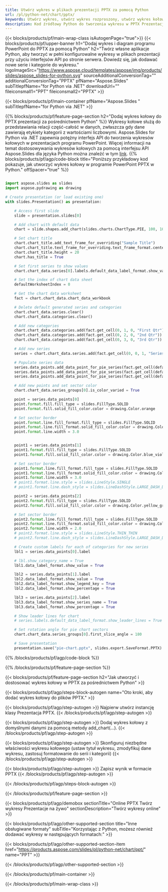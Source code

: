 ```yaml
---
title: Utwórz wykres w plikach prezentacji PPTX za pomocą Python
url: /pl/python-net/chart/pptx/
keywords: Utwórz wykres, utwórz wykres rozproszony, utwórz wykres kołowy, utwórz wykres mapy drzewa, utwórz wykres giełdowy, utwórz wykres pudełkowy i wąsowy, utwórz wykres histogramowy, utwórz wykres lejkowy, wykres sunburst, wykres wielokategorii, prezentacja PowerPoint, Python
description: Kod źródłowy Python do tworzenia wykresu w PPTX Prezentacja.
---
```


{{< blocks/products/pf/main-wrap-class isAutogenPage="true">}}
{{< blocks/products/pf/upper-banner h1="Dodaj wykres i diagram programu PowerPoint do PPTX za pomocą Python" h2="Twórz własne aplikacje Python, aby tworzyć w pełni konfigurowalne wykresy w plikach prezentacji przy użyciu interfejsów API po stronie serwera. Dowiedz się, jak dodawać nowe serie i kategorie do wykresu." logoImageSrc="https://www.aspose.cloud/templates/aspose/img/products/slides/aspose_slides-for-python.svg" sourceAdditionalConversionTag="" additionalConversionTag="PPTX" pfName="Aspose.Slides" subTitlepfName="for Python via .NET" downloadUrl="" fileiconsmall1="PPT" fileiconsmall2="PPTX" >}}

{{< blocks/products/pf/main-container pfName="Aspose.Slides " subTitlepfName="for Python via .NET" >}}

{{% blocks/products/pf/feature-page-section  h2="Dodaj wykres kołowy do PPTX prezentacji za pośrednictwem Python" %}}
Wykresy kołowe służą do przedstawiania relacji część-całość w danych, zwłaszcza gdy dane zawierają etykiety kategorii z wartościami liczbowymi. Aspose.Slides for Python via .NET zapewnia potężny interfejs API do tworzenia wykresów kołowych w prezentacjach programu PowerPoint. Więcej informacji na temat dostosowywania wykresów kołowych za pomocą interfejsu API Aspose.Slides dla języka Python można znaleźć w tym [link](https://docs.aspose.com/slides/python-net/pie-chart/).
{{% blocks/products/pf/agp/code-block title="Poniższy przykładowy kod pokazuje, jak utworzyć wykres kołowy w programie PowerPoint PPTX w Python." offSpacer="true" %}}

```py

import aspose.slides as slides
import aspose.pydrawing as drawing

# Create presentation (or load existing one) 
with slides.Presentation() as presentation:

    # Access first slide
    slide = presentation.slides[0]

    # Add chart with default data
    chart = slide.shapes.add_chart(slides.charts.ChartType.PIE, 100, 100, 400, 400)

    # Set chart title
    chart.chart_title.add_text_frame_for_overriding("Sample Title")
    chart.chart_title.text_frame_for_overriding.text_frame_format.center_text = slides.NullableBool(True)
    chart.chart_title.height = 20
    chart.has_title = True

    # Set first series to show values
    chart.chart_data.series[0].labels.default_data_label_format.show_value = True

    # Set the index of chart data sheet
    defaultWorksheetIndex = 0

    # Get the chart data worksheet
    fact = chart.chart_data.chart_data_workbook

    # Delete default generated series and categories
    chart.chart_data.series.clear()
    chart.chart_data.categories.clear()

    # Add new categories
    chart.chart_data.categories.add(fact.get_cell(0, 1, 0, "First Qtr"))
    chart.chart_data.categories.add(fact.get_cell(0, 2, 0, "2nd Qtr"))
    chart.chart_data.categories.add(fact.get_cell(0, 3, 0, "3rd Qtr"))

    # Add new series
    series = chart.chart_data.series.add(fact.get_cell(0, 0, 1, "Series 1"), chart.type)

    # Populate series data
    series.data_points.add_data_point_for_pie_series(fact.get_cell(defaultWorksheetIndex, 1, 1, 20))
    series.data_points.add_data_point_for_pie_series(fact.get_cell(defaultWorksheetIndex, 2, 1, 50))
    series.data_points.add_data_point_for_pie_series(fact.get_cell(defaultWorksheetIndex, 3, 1, 30))

    # Add new points and set sector color
    chart.chart_data.series_groups[0].is_color_varied = True

    point = series.data_points[0]
    point.format.fill.fill_type = slides.FillType.SOLID
    point.format.fill.solid_fill_color.color = drawing.Color.orange

    # Set sector border
    point.format.line.fill_format.fill_type = slides.FillType.SOLID
    point.format.line.fill_format.solid_fill_color.color = drawing.Color.gray
    point.format.line.width = 3.0


    point1 = series.data_points[1]
    point1.format.fill.fill_type = slides.FillType.SOLID
    point1.format.fill.solid_fill_color.color = drawing.Color.blue_violet

    # Set sector border
    point1.format.line.fill_format.fill_type = slides.FillType.SOLID
    point1.format.line.fill_format.solid_fill_color.color = drawing.Color.blue
    point1.format.line.width = 3.0
    # point1.format.line.style = slides.LineStyle.SINGLE
    # point1.format.line.dash_style = slides.LineDashStyle.LARGE_DASH_DOT

    point2 = series.data_points[2]
    point2.format.fill.fill_type = slides.FillType.SOLID
    point2.format.fill.solid_fill_color.color = drawing.Color.yellow_green

    # Set sector border
    point2.format.line.fill_format.fill_type = slides.FillType.SOLID
    point2.format.line.fill_format.solid_fill_color.color = drawing.Color.red
    point2.format.line.width = 2.0
    # point2.format.line.style = slides.LineStyle.THIN_THIN
    # point2.format.line.dash_style = slides.LineDashStyle.LARGE_DASH_DOT_DOT

    # Create custom labels for each of categories for new series
    lbl1 = series.data_points[0].label

    # lbl.show_category_name = True
    lbl1.data_label_format.show_value = True

    lbl2 = series.data_points[1].label
    lbl2.data_label_format.show_value = True
    lbl2.data_label_format.show_legend_key = True
    lbl2.data_label_format.show_percentage = True

    lbl3 = series.data_points[2].label
    lbl3.data_label_format.show_series_name = True
    lbl3.data_label_format.show_percentage = True

    # Show leader lines for chart
    # series.labels.default_data_label_format.show_leader_lines = True

    # Set rotation angle for pie chart sectors
    chart.chart_data.series_groups[0].first_slice_angle = 180

    # Save presentation
    presentation.save("pie-chart.pptx", slides.export.SaveFormat.PPTX)

```

{{% /blocks/products/pf/agp/code-block %}}

{{% /blocks/products/pf/feature-page-section %}}

{{< blocks/products/pf/feature-page-section  h2="Jak utworzyć i dostosować wykres kołowy w PPTX za pośrednictwem Python" >}}

{{< blocks/products/pf/agp/steps-block-autogen name="Oto kroki, aby dodać wykres kołowy do plików PPTX." >}}

{{< blocks/products/pf/agp/step-autogen >}}
Najpierw utwórz instancję klasy Prezentacja PPTX.
{{< /blocks/products/pf/agp/step-autogen >}}

{{< blocks/products/pf/agp/step-autogen >}}
Dodaj wykres kołowy z domyślnymi danymi za pomocą metody add_chart(...).
{{< /blocks/products/pf/agp/step-autogen >}}

{{< blocks/products/pf/agp/step-autogen >}}
Skonfiguruj niezbędne właściwości wykresu kołowego (ustaw tytuł wykresu, zmodyfikuj dane wykresu, zastosuj formatowanie do serii i kategorii)
{{< /blocks/products/pf/agp/step-autogen >}}

{{< blocks/products/pf/agp/step-autogen >}}
Zapisz wynik w formacie PPTX
{{< /blocks/products/pf/agp/step-autogen >}}

{{< /blocks/products/pf/agp/steps-block-autogen >}}

{{< /blocks/products/pf/feature-page-section >}}

{{< blocks/products/pf/agp/demobox sectionTitle="Online PPTX Twórz wykresy Prezentacje na żywo" sectionDescription="Twórz wykresy online" >}}

{{< blocks/products/pf/agp/other-supported-section title="Inne obsługiwane formaty" subTitle="Korzystając z Python, możesz również dodawać wykresy w następujących formatach:" >}}

{{< blocks/products/pf/agp/other-supported-section-item href="https://products.aspose.com/slides/pl/python-net/chart/ppt/" name="PPT" >}}


{{< /blocks/products/pf/agp/other-supported-section >}}

{{< /blocks/products/pf/main-container >}}
    
{{< /blocks/products/pf/main-wrap-class >}}
